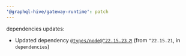 ```yaml
---
'@graphql-hive/gateway-runtime': patch
---
```


dependencies updates: 

- Updated dependency [`@types/node@^22.15.23` ↗︎](https://www.npmjs.com/package/@types/node/v/22.15.23) (from `^22.15.21`, in `dependencies`)
